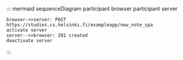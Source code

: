 ::: mermaid
sequenceDiagram
    participant browser
    participant server 

    browser->>server: POST https://studies.cs.helsinki.fi/exampleapp/new_note_spa
    activate server
    server-->>browser: 201 created
    deactivate server
:::